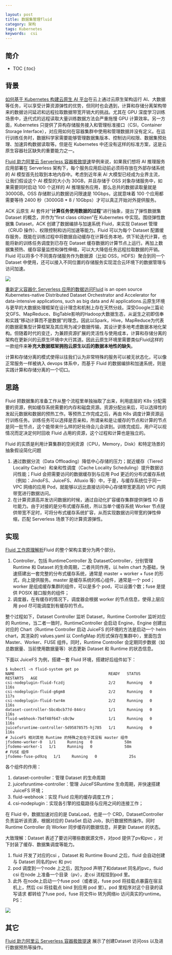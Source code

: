 ```yaml
---

layout: post
title: 数据集管理fluid
category: 架构
tags: Kubernetes
keywords:  csi
---
```


## 简介

* TOC
{:toc}

## 背景

[如何基于 Kubernetes 构建云原生 AI 平台](https://mp.weixin.qq.com/s/yGc44Q0qseDG7zy0-PC8gg)在云上通过云原生架构运行 AI、大数据等任务，可以享受计算资源弹性的优势，但同时也会遇到，计算和存储分离架构带来的数据访问延迟和远程拉取数据带宽开销大的挑战。尤其在 GPU 深度学习训练场景中，迭代式的远程读取大量训练数据方法会严重拖慢 GPU 计算效率。另一方面，Kubernetes 只提供了异构存储服务接入和管理标准接口（CSI，Container Storage Interface），对应用如何在容器集群中使用和管理数据并没有定义。在运行训练任务时，数据科学家需要能够管理数据集版本、控制访问权限、数据集预处理、加速异构数据读取等。但是在 Kubernetes 中还没有这样的标准方案，这是云原生容器社区缺失的重要能力之一。

[Fluid 助力阿里云 Serverless 容器极致提速](https://mp.weixin.qq.com/s/S-PBne1BErfGV4elNAajmQ)举例来说，如果我们想将 AI 推理服务应用部署在 Serverless 架构下，每个服务应用启动前必须将存放在外部存储系统的 AI 模型首先拉取到本地内存中。考虑到近年来 AI 大模型已经成为业界主流，让我们假设这个 AI 模型的大小为 30GB，并且存储于 OSS 对象存储服务中，如果需要同时启动 100 个这样的 AI 推理服务应用，那么总共的数据读取量就是 3000GB。OSS 存储默认的数据访问限速是 10Gbps，这就意味着 100 个应用都需要等待 2400 秒（3000GB * 8 / 10Gbps）才可以真正开始对外提供服务。

ACK 云原生 AI 套件对“**计算任务使用数据的过程**”进行抽象，提出了弹性数据集 Dataset 的概念，并作为“first class citizen”在 Kubernetes 中实现。围绕弹性数据集 Dataset，ACK 创建了数据编排与加速系统 Fluid，来实现 Dataset 管理（CRUD 操作）、权限控制和访问加速等能力。Fluid 可以为每个 Dataset 配置缓存服务，既能在训练过程中将数据自动缓存在计算任务本地，供下轮迭代计算，也能将新的训练任务调度到已存在 Dataset 缓存数据的计算节点上运行。再加上数据集预热、缓存容量监控和弹性伸缩，可以大大降低任务远程拉取数据的开销。Fluid 可以将多个不同类存储服务作为数据源（比如 OSS，HDFS）聚合到同一个 Dataset 中使用，还可以接入不同位置的存储服务实现混合云环境下的数据管理与访问加速。

![](/public/upload/storage/fluid_dataset.png)

[重新定义容器化 Serverless 应用的数据访问](https://mp.weixin.qq.com/s/GN7FBxOQYJdol6rEBQ2WSA)[Fluid](https://github.com/fluid-cloudnative/fluid) is an open source Kubernetes-native Distributed Dataset Orchestrator and Accelerator for data-intensive applications, such as big data and AI applications.云原生环境与更早的大数据处理框架在设计理念和机制上存在天然分歧。深受Google三篇论文GFS、MapReduce、BigTable影响的Hadoop大数据生态，从诞生之初即信奉和实践“移动计算而不是数据”的理念。因此以Spark，Hive，MapReduce为代表的数据密集型计算框架及其应用为减少数据传输，其设计更多地考虑数据本地化架构。但随着时代的变迁，为兼顾资源扩展的灵活性与使用成本，计算和存储分离的架构在更新兴的云原生环境中大行其道。因此云原生环境里需要类似Fluid这样的一款组件来**补充大数据框架拥抱云原生以后的数据本地性的缺失**。

计算和存储分离的模式使得以往我们认为非常特殊的服务可以被无状态化，可以像正常服务一样被纳入 devops 体系中，而基于 Fluid 的数据编排和加速系统，则是实践计算和存储分离的一个切口。

## 思路

Fluid 把数据集的准备工作从整个流程里单独抽取了出来，利用底层的 K8s 分配需要的资源，例如缓存系统需要的内存和磁盘资源。资源分配出来后，可以选择性的发起元数据和数据的预热工作。等预热工作完成之后，再由 K8s 调度计算资源运行训练任务。训练任务可以选择是否亲和，所谓亲和是让缓存的节点和计算的节点是同一批节点，这个能带来什么样的好处待会儿会讲到。训练完成后，用户可以视情况而定决定何时回收 Fluid 占用的资源，这个过程和计算也是独立的。

Fluid 的实质是利用计算集群的空闲资源（CPU，Memory，Disk）和特定场景的抽象假设简化问题
1. 通过数据分流（Data Offloading）降低中心存储的压力；就近缓存（Tiered Locality Cache）和亲和性调度（Cache Locality Scheduling）提升数据访问性能；Fluid 会把需要访问的数据缓存到与应用 Pod 更近的分布式缓存系统（例如：JindoFS、JuiceFS、Alluxio 等）中，于是，与缓存系统位于同一 VPC 网络的应用 Pod，就能够以远比直接访问中心存储带宽更高的 VPC 内网带宽进行数据访问。
2. 在计算资源高并发访问数据的时候，通过自动化扩容缓存集群提供弹性 IO 吞吐能力。由于对接的是分布式缓存系统，所以当单个缓存系统 Worker 节点提供带宽不足时，可将分布式缓存系统扩容，从而实现数据访问带宽的弹性伸缩，匹配 Serverless 场景下的计算资源弹性。

## 实现

[Fluid 工作原理解析](https://mp.weixin.qq.com/s/GsE5AQfHRQzSmFm8ACQgug)Fluid 的整个架构主要分为两个部分。
1. Controller，包括 RuntimeController 及 DatasetController，分别管理 Runtime 和 Dataset 的生命周期，二者共同作用，以 helm chart 为基础，快速搭建出一套完整的分布式缓存系统，通常是 master + worker + fuse 的形式，向上提供服务。master 是缓存系统的核心组件，通常是一个 pod；worker 是组成缓存集群的组件，可以是多个 pod，可以设置个数；fuse 是提供 POSIX 接口服务的组件；
2. 调度器，在有缓存的情况下，调度器会根据 worker 的节点信息，使得上层应用 pod 尽可能调度到有缓存的节点。

整个过程如下，Dataset Controller 监听 Dataset，Runtime Controller 监听对应的 Runtime，当二者一致时，RuntimeController 会启动 Engine，Engine 创建出对应的 Chart（Runtime Controller 启动 JuiceFS 的环境的方法是启动一个 helm chart，其渲染的 values.yaml 以 ConfigMap 的形式保存在集群中），里面包含 Master、Worker、FUSE 组件。同时，Runtime Controller 会定期同步数据（如总数据量、当前使用数据量等）状态更新 Dataset 和 Runtime 的状态信息。

下面以 JuiceFS 为例，搭建一套 Fluid 环境，搭建好后组件如下：
```
$ kubectl -n fluid-system get po
NAME                                         READY   STATUS    RESTARTS   AGE
csi-nodeplugin-fluid-fczdj                   2/2     Running   0          116s
csi-nodeplugin-fluid-g6gm8                   2/2     Running   0          117s
csi-nodeplugin-fluid-twr4m                   2/2     Running   0          116s
dataset-controller-5bc4bcb77d-844rz          1/1     Running   0          116s
fluid-webhook-7b4f48f647-s8c9w               1/1     Running   0          116s
juicefsruntime-controller-5d95878575-hj785   1/1     Running   0          116s
# JuiceFS 相对其他 Runtime 的特殊之处在于其没有 master 组件
jfsdemo-worker-0   1/1     Running   0              58m
jfsdemo-worker-1   1/1     Running   0              58m
# FUSE 组件
jfsdemo-fuse-pd9zq   1/1     Running   0              25s
```

各个组件的作用：
1. dataset-controller：管理 Dataset 的生命周期
2. juicefsruntime-controller：管理 JuiceFSRuntime 生命周期，并快速搭建 JuiceFS 环境；
3. fluid-webhook：实现 Fluid 应用的缓存调度工作；
4. csi-nodeplugin：实现各引擎的挂载路径与应用之间的连接工作；

在 Fluid 中，数据加速对应的是 DataLoad，也是一个 CRD，DatasetController 负责监听该资源，根据对应的 DataSet 启动 Job，执行数据预热操作。同时 Runtime Controller 向 Worker 同步缓存的数据信息，并更新 Dataset 的状态。


大致理解：Dataset 表述了要访问哪些数据源文件，对pod 提供了pv和pvc ，对下封装了缓存、数据集调度等能力。
1. fluid 开发了对应的csi ，Dataset 和 Runtime Bound 之后，fluid 会自动创建与 Dataset 同名的pvc 和 pvc
2. pod 调度到一个node 上之后，因为pod 声明了和dataset 同名的pvc，fluid csi 在node 上准备一个目录（pv），走csi 流程挂到pod 里。
3. 此外 在node上启动一个fuse pod（或者说，fuse pod 将挂载点暴露在宿主机上，然后 csi 将挂载点 bind 到应用 pod 里）。pod 里程序对这个目录的读写请求 都转给了fuse pod，fuse 将文件io 转为网络io 访问真实的runtime。PS：

![](/public/upload/storage/fluid_overview.png)


## 其它

[Fluid 助力阿里云 Serverless 容器极致提速](https://mp.weixin.qq.com/s/S-PBne1BErfGV4elNAajmQ) 展示了创建Dataset 访问oss 以及进行数据预热等操作。